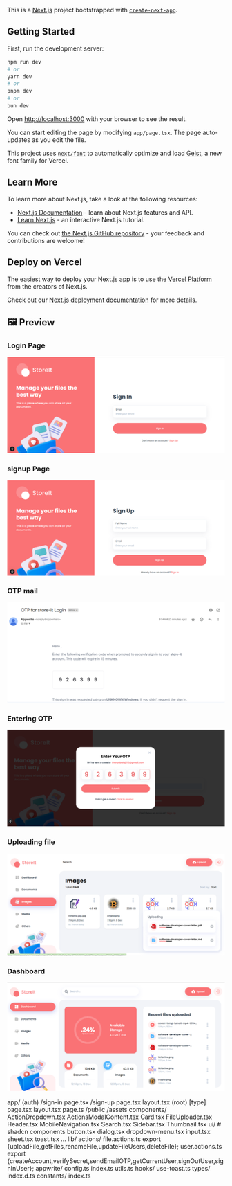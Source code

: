 This is a [Next.js](https://nextjs.org) project bootstrapped with [`create-next-app`](https://nextjs.org/docs/app/api-reference/cli/create-next-app).

## Getting Started

First, run the development server:

```bash
npm run dev
# or
yarn dev
# or
pnpm dev
# or
bun dev
```

Open [http://localhost:3000](http://localhost:3000) with your browser to see the result.

You can start editing the page by modifying `app/page.tsx`. The page auto-updates as you edit the file.

This project uses [`next/font`](https://nextjs.org/docs/app/building-your-application/optimizing/fonts) to automatically optimize and load [Geist](https://vercel.com/font), a new font family for Vercel.

## Learn More

To learn more about Next.js, take a look at the following resources:

- [Next.js Documentation](https://nextjs.org/docs) - learn about Next.js features and API.
- [Learn Next.js](https://nextjs.org/learn) - an interactive Next.js tutorial.

You can check out [the Next.js GitHub repository](https://github.com/vercel/next.js) - your feedback and contributions are welcome!

## Deploy on Vercel

The easiest way to deploy your Next.js app is to use the [Vercel Platform](https://vercel.com/new?utm_medium=default-template&filter=next.js&utm_source=create-next-app&utm_campaign=create-next-app-readme) from the creators of Next.js.

Check out our [Next.js deployment documentation](https://nextjs.org/docs/app/building-your-application/deploying) for more details.


## 🖼️ Preview

### Login Page
![Login Page](image.png)

### signup Page
![Signup Page](image-1.png)

### OTP mail
![OTP Mail](image-2.png)

### Entering OTP
![OTP Input](image-3.png)

### Uploading file
![Uploading File](image-4.png)

### Dashboard
![Dashboard](image-5.png)


app/
  (auth)
    /sign-in
      page.tsx
    /sign-up
      page.tsx
    layout.tsx
  (root)
    [type]
      page.tsx
    layout.tsx
    page.ts
/public
  /assets
components/
  ActionDropdown.tsx
  ActionsModalContent.tsx
  Card.tsx
  FileUploader.tsx
  Header.tsx
  MobileNavigation.tsx
  Search.tsx
  Sidebar.tsx
  Thumbnail.tsx
  ui/ # shadcn components
    button.tsx
    dialog.tsx
    dropdown-menu.tsx
    input.tsx
    sheet.tsx
    toast.tsx
    ...
lib/
  actions/
    file.actions.ts
      export {uploadFile,getFiles,renameFile,updateFileUsers,deleteFile};
    user.actions.ts
      export {createAccount,verifySecret,sendEmailOTP,getCurrentUser,signOutUser,signInUser};
  appwrite/
    config.ts
    index.ts
  utils.ts
hooks/
  use-toast.ts
types/
  index.d.ts
constants/
  index.ts
